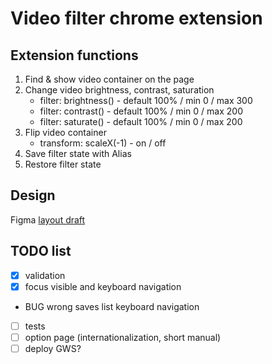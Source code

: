 # Video filter chrome extension

## Extension functions

1. Find & show video container on the page
2. Change video brightness, contrast, saturation
   - filter: brightness() - default 100% / min 0 / max 300
   - filter: contrast() - default 100% / min 0 / max 200
   - filter: saturate() - default 100% / min 0 / max 200
3. Flip video container
   - transform: scaleX(-1) - on / off
4. Save filter state with Alias
5. Restore filter state

## Design

Figma [layout draft](https://www.figma.com/file/hmcOOhND0LHUrJdOEFo8cz/Twitch-video-filter?t=FC0zW5v5bj7pRjJ2-6)

## TODO list

- [x] validation
- [x] focus visible and keyboard navigation
- BUG wrong saves list keyboard navigation
- [ ] tests
- [ ] option page (internationalization, short manual)
- [ ] deploy GWS?
